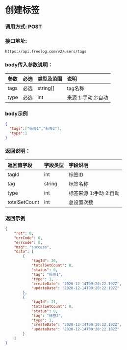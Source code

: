 # 创建标签

### 调用方式: POST

### 接口地址:

```
https://api.freelog.com/v2/users/tags
```

### body传入参数说明：

| 参数 | 必选 | 类型及范围 | 说明 |
| :--- | :--- | :--- | :--- |
|tags | 必选 | string[] | tag名称 |
|type | 必选 | int | 来源 1:手动 2:自动 |


### body示例

```json
{
  "tags":["标签1","标签2"],
  "type":1
}
```

### 返回说明：

| 返回值字段 | 字段类型 | 字段说明 |
| :--- | :--- | :--- |
| tagId | int | 标签ID |
| tag | string | 标签名称 |
| type | int | 标签来源 1:手动 2:自动 |
| totalSetCount | int | 总设置次数 |


### 返回示例

```json
{
    "ret": 0,
    "errCode": 0,
    "errcode": 0,
    "msg": "success",
    "data": [
        {
            "tagId": 20,
            "totalSetCount": 0,
            "status": 0,
            "tag": "标签1",
            "type": 1,
            "createDate": "2020-12-14T09:20:22.102Z",
            "updateDate": "2020-12-14T09:20:22.102Z"
        },
        {
            "tagId": 21,
            "totalSetCount": 0,
            "status": 0,
            "tag": "标签2",
            "type": 1,
            "createDate": "2020-12-14T09:20:22.102Z",
            "updateDate": "2020-12-14T09:20:22.102Z"
        }
    ]
}
```
